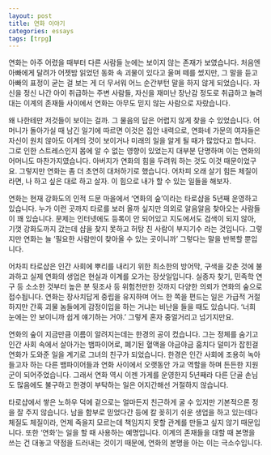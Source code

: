 ```yaml
---
layout: post
title: 연화 이야기
categories: essays
tags: [trpg]
---
```


연화는 아주 어렸을 때부터 다른 사람들 눈에는 보이지 않는 존재가 보였습니다. 처음엔 아빠에게 달려가 어젯밤 읽었던 동화 속 괴물이 있다고 울며 떼를 썼지만, 그 말을 듣고 아빠의 표정이 굳는 걸 보는 게 더 무서워 어느 순간부턴 말을 하지 않게 되었습니다.  자신을 정신 나간 아이 취급하는 주변 사람들, 자신을 재미난 장난감 정도로 취급하고 놀려대는 이계의 존재들 사이에서 연화는 아무도 믿지 않는 사람으로 자랐습니다.

왜 나한테만 저것들이 보이는 걸까. 그 물음의 답은 어렵지 않게 찾을 수 있었습니다. 어머니가 돌아가실 때 남긴 일기에 따르면 이것은 집안 내력으로, 연화네 가문의 여자들은 자신이 원치 않아도 이계의 것이 보이거나 미래의 일을 알게 될 때가 많았다고 합니다. 그로 인한 스트레스인지 몸에 알 수 없는 영향이 있었는지 대부분 단명하며 이는 연화의 어머니도 마찬가지였습니다. 아버지가 연화의 힘을 두려워 하는 것도 이것 때문이었구요. 그렇지만 연화는 좀 더 초연히 대처하기로 했습니다. 어차피 오래 살기 힘든 체질이라면, 나 하고 싶은 대로 하고 살자. 이 힘으로 내가 할 수 있는 일들을 해보자.

연화는 현재 강화도의 인적 드문 마을에서 ‘연화의 숲’이라는 타로샵을 5년째 운영하고 있습니다. 누가 이런 곳까지 타로를 보러 올까 싶지만 의외로 알음알음 찾아오는 사람들이 꽤 있습니다. 문제는 인터넷에도 등록이 안 되어있고 지도에서도 검색이 되지 않아, 기껏 강화도까지 갔는데 샵을 찾지 못하고 허탕 친 사람이 부지기수 라는 것입니다. 그렇지만 연화는 늘 ‘필요한 사람만이 찾아올 수 있는 곳이니까’ 그렇다는 말을 반복할 뿐입니다.

어차피 타로샵은 인간 사회에 뿌리를 내리기 위한 최소한의 방어막, 구색을 갖춘 것에 불과하고 실제 연화의 생업은 현실과 이계를 오가는 장삿일입니다. 실종자 찾기, 민족학 연구 등 소소한 것부터 높은 분 뒷조사 등 위험천만한 것까지 다양한 의뢰가 연화의 숲으로 접수됩니다. 연화는 장사치답게 중립을 유지하며 어느 한 쪽을 편드는 일은 가급적 거절하지만 간혹 괴물 놈들에게 감정이입을 하는 거냐는 비난을 들을 때도 있습니다. ‘너희 눈에는 안 보이니까 쉽게 얘기하는 거야.’ 그렇게 혼자 중얼거리고 넘기지만요.

연화의 숲이 지금만큼 이름이 알려지는데는 한경의 공이 컸습니다. 그는 정체를 숨기고 인간 사회 속에서 살아가는 뱀파이어로, 폐기된 혈액을 야금야금 훔치다 덜미가 잡힌걸 연화가 도와준 일을 계기로 그녀의 친구가 되었습니다. 한경은 인간 사회에 조용히 녹아들고자 하는 다른 뱀파이어들과 연화 사이에서 오랫동안 가교 역할을 하며 든든한 지원군이 되어주었습니다. 그래서 연화 역시 이젠 가게를 운영한지 5년째라 다른 단골 손님도 많음에도 불구하고 한경이 부탁하는 일은 어지간해선 거절하지 않습니다. 

타로샵에서 쌓은 노하우 덕에 겉으로는 얼마든지 친근하게 굴 수 있지만 기본적으론 정을 잘 주지 않습니다. 남을 함부로 믿었다간 등에 칼 꽂히기 쉬운 생업을 하고 있는데다 체질도 체질이라, 언제 죽을지 모르는데 책임지지 못할 관계를 만들고 싶지 않기 때문입니다. 또한 ‘연화’는 일을 할 때 사용하는 예명입니다. 이계의 존재들을 대할 때 본명을 쓰는 건 대놓고 약점을 드러내는 것이기 때문에, 연화의 본명을 아는 이는 극소수입니다. 